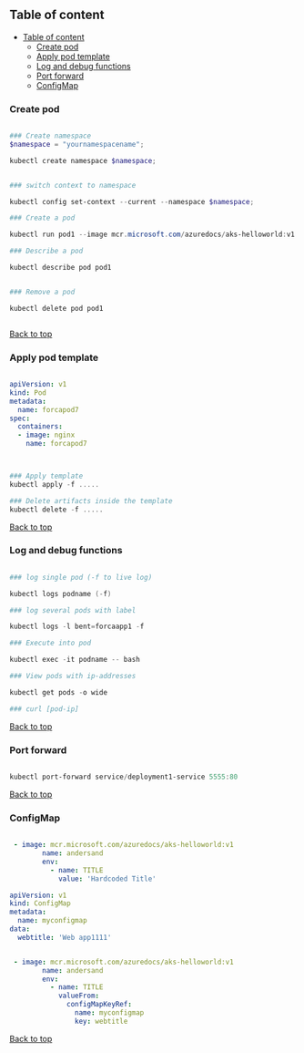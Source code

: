 
## Table of content

- [Table of content](#table-of-content)
  - [Create pod](#create-pod)
  - [Apply pod template](#apply-pod-template)
  - [Log and debug functions](#log-and-debug-functions)
  - [Port forward](#port-forward)
  - [ConfigMap](#configmap)



### Create pod

```powershell

### Create namespace
$namespace = "yournamespacename";

kubectl create namespace $namespace;


### switch context to namespace

kubectl config set-context --current --namespace $namespace;

### Create a pod

kubectl run pod1 --image mcr.microsoft.com/azuredocs/aks-helloworld:v1

### Describe a pod

kubectl describe pod pod1


### Remove a pod

kubectl delete pod pod1



```

[Back to top](#table-of-content)


### Apply pod template

```yaml

apiVersion: v1
kind: Pod
metadata:
  name: forcapod7
spec:
  containers:
  - image: nginx
    name: forcapod7



```

```powershell

### Apply template
kubectl apply -f .....

### Delete artifacts inside the template
kubectl delete -f .....


```

[Back to top](#table-of-content)


### Log and debug functions

```powershell

### log single pod (-f to live log)

kubectl logs podname (-f)  

### log several pods with label

kubectl logs -l bent=forcaapp1 -f

### Execute into pod

kubectl exec -it podname -- bash

### View pods with ip-addresses

kubectl get pods -o wide

### curl [pod-ip]

```



[Back to top](#table-of-content)

### Port forward

```powershell

kubectl port-forward service/deployment1-service 5555:80

```

[Back to top](#table-of-content)

### ConfigMap


```yaml

 - image: mcr.microsoft.com/azuredocs/aks-helloworld:v1
        name: andersand
        env:
          - name: TITLE
            value: 'Hardcoded Title'

```

```yaml
apiVersion: v1
kind: ConfigMap
metadata:
  name: myconfigmap
data:
  webtitle: 'Web app1111'

```

```yaml

 - image: mcr.microsoft.com/azuredocs/aks-helloworld:v1
        name: andersand
        env:
          - name: TITLE
            valueFrom:
              configMapKeyRef:
                name: myconfigmap
                key: webtitle

```


[Back to top](#table-of-content)